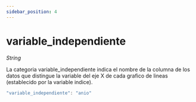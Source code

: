 ```yaml
---
sidebar_position: 4
---
```


# variable_independiente

*String*

La categoria variable_independiente indica el nombre de la columna de los datos que distingue la variable del eje X de cada grafico de lineas (establecido por la variable indice).

```js
"variable_independiente": "anio"
```